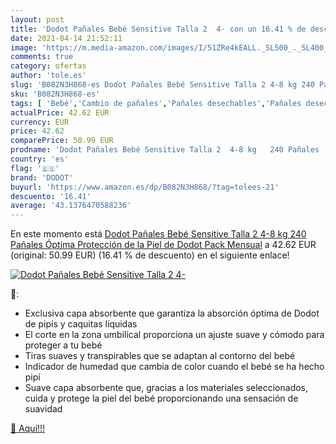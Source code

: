```yaml
---
layout: post
title: 'Dodot Pañales Bebé Sensitive Talla 2  4- con un 16.41 % de descuento'
date: 2021-04-14 21:52:11
image: 'https://m.media-amazon.com/images/I/51ZRe4kEALL._SL500_._SL400_.jpg'
comments: true
category: ofertas
author: 'tole.es'
slug: 'B082N3H868-es Dodot Pañales Bebé Sensitive Talla 2 4-8 kg 240 Pañales...'
sku: 'B082N3H868-es'
tags: [ 'Bebé','Cambio de pañales','Pañales desechables','Pañales desechables para bebés','Pañales para bebé','bebé','dodot','pañales', ]
actualPrice: 42.62 EUR
currency: EUR
price: 42.62
comparePrice: 50.99 EUR
prodname: 'Dodot Pañales Bebé Sensitive Talla 2  4-8 kg   240 Pañales  Óptima Protección de la Piel de Dodot  Pack Mensual'
country: 'es'
flag: '🇪🇸'
brand: 'DODOT'
buyurl: 'https://www.amazon.es/dp/B082N3H868/?tag=tolees-21'
descuento: '16.41'
average: '43.1376470588236'
---
```


En este momento está [Dodot Pañales Bebé Sensitive Talla 2  4-8 kg   240 Pañales  Óptima Protección de la Piel de Dodot  Pack Mensual](https://www.amazon.es/dp/B082N3H868/?tag=tolees-21) a 42.62 EUR (original: 50.99 EUR) (16.41 %  de descuento) en el siguiente enlace!

[![Dodot Pañales Bebé Sensitive Talla 2  4-](https://m.media-amazon.com/images/I/51ZRe4kEALL._SL500_._SL400_.jpg)](https://www.amazon.es/dp/B082N3H868/?tag=tolees-21)

🔎:

- Exclusiva capa absorbente que garantiza la absorción óptima de Dodot de pipís y caquitas líquidas
- El corte en la zona umbilical proporciona un ajuste suave y cómodo para proteger a tu bebé
- Tiras suaves y transpirables que se adaptan al contorno del bebé
- Indicador de humedad que cambia de color cuando el bebé se ha hecho pipí
- Suave capa absorbente que, gracias a los materiales seleccionados, cuida y protege la piel del bebé proporcionando una sensación de suavidad

[🛒 Aquí!!!](https://www.amazon.es/dp/B082N3H868/?tag=tolees-21)
